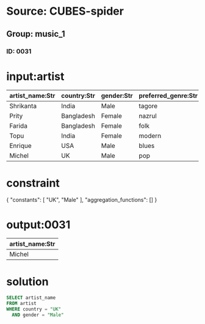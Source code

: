 # Source: CUBES-spider
## Group: music_1
### ID: 0031

# input:artist

| artist_name:Str | country:Str | gender:Str | preferred_genre:Str |
|---|---|---|---|
| Shrikanta | India | Male | tagore |
| Prity | Bangladesh | Female | nazrul |
| Farida | Bangladesh | Female | folk |
| Topu | India | Female | modern |
| Enrique | USA | Male | blues |
| Michel | UK | Male | pop |

# constraint

{
  "constants": [
    "UK",
    "Male"
  ],
  "aggregation_functions": []
}

# output:0031

| artist_name:Str |
|---|
| Michel |

# solution

```sql
SELECT artist_name
FROM artist
WHERE country = "UK"
  AND gender = "Male"
```
